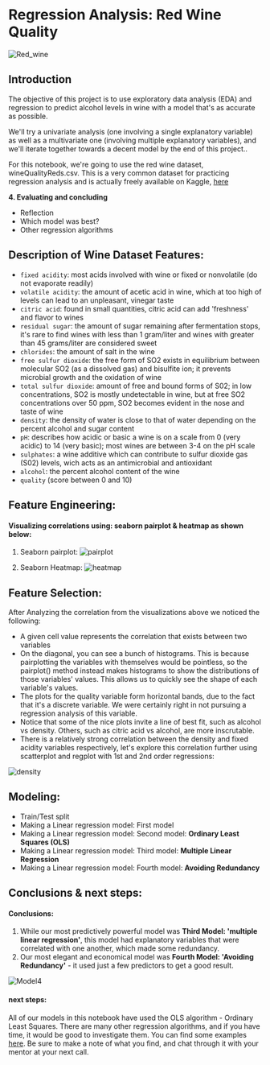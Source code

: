 # Regression Analysis: Red Wine Quality

![Red_wine](https://user-images.githubusercontent.com/67468718/104449221-20733600-5553-11eb-9449-20c930dc57cb.jpg)

## Introduction

The objective of this project is to use exploratory data analysis (EDA) and regression to predict alcohol levels in wine with a model that's as accurate as possible.

We'll try a univariate analysis (one involving a single explanatory variable) as well as a multivariate one (involving multiple explanatory variables), and we'll iterate together towards a decent model by the end of this project..

For this notebook, we're going to use the red wine dataset, wineQualityReds.csv. This is a very common dataset for practicing regression analysis and is actually freely available on Kaggle, [here](https://www.kaggle.com/piyushgoyal443/red-wine-dataset)


**4. Evaluating and concluding** 
* Reflection 
* Which model was best?
* Other regression algorithms

## Description of Wine Dataset Features:

* <code>fixed acidity</code>: most acids involved with wine or fixed or nonvolatile (do not evaporate readily)
* <code>volatile acidity</code>: the amount of acetic acid in wine, which at too high of levels can lead to an unpleasant, vinegar taste
* <code>citric acid</code>: found in small quantities, citric acid can add 'freshness' and flavor to wines
* <code>residual sugar</code>: the amount of sugar remaining after fermentation stops, it's rare to find wines with less than 1 gram/liter and wines with greater than 45 grams/liter are considered sweet
* <code>chlorides</code>: the amount of salt in the wine
* <code>free sulfur dioxide</code>: the free form of SO2 exists in equilibrium between molecular SO2 (as a dissolved gas) and bisulfite ion; it prevents microbial growth and the oxidation of wine
* <code>total sulfur dioxide</code>: amount of free and bound forms of S02; in low concentrations, SO2 is mostly undetectable in wine, but at free SO2 concentrations over 50 ppm, SO2 becomes evident in the nose and taste of wine
* <code>density</code>: the density of water is close to that of water depending on the percent alcohol and sugar content
* <code>pH</code>: describes how acidic or basic a wine is on a scale from 0 (very acidic) to 14 (very basic); most wines are between 3-4 on the pH scale
* <code>sulphates</code>: a wine additive which can contribute to sulfur dioxide gas (S02) levels, wich acts as an antimicrobial and antioxidant
* <code>alcohol</code>: the percent alcohol content of the wine
* <code>quality</code> (score between 0 and 10)

## Feature Engineering: 

#### Visualizing correlations using: seaborn pairplot & heatmap as shown below:
1. Seaborn pairplot:
![pairplot](https://user-images.githubusercontent.com/67468718/104464724-1d367500-5568-11eb-9796-1809d6bc5e4a.jpg)

2. Seaborn Heatmap:
![heatmap](https://user-images.githubusercontent.com/67468718/104465194-9fbf3480-5568-11eb-8057-d20bdaac3048.JPG)

## Feature Selection:

After Analyzing the correlation from the visualizations above we noticed the following:

* A given cell value represents the correlation that exists between two variables 
* On the diagonal, you can see a bunch of histograms. This is because pairplotting the variables with themselves would be pointless, so the pairplot() method instead makes histograms to show the distributions of those variables' values. This allows us to quickly see the shape of each variable's values.  
* The plots for the quality variable form horizontal bands, due to the fact that it's a discrete variable. We were certainly right in not pursuing a regression analysis of this variable.
* Notice that some of the nice plots invite a line of best fit, such as alcohol vs density. Others, such as citric acid vs alcohol, are more inscrutable.
* There is a relatively strong correlation between the density and fixed acidity variables respectively, let's explore this correlation further using scatterplot and regplot with 1st and 2nd order regressions:

![density](https://user-images.githubusercontent.com/67468718/104465548-004e7180-5569-11eb-906f-275ec5380264.JPG)

## Modeling:

* Train/Test split
* Making a Linear regression model: First model
* Making a Linear regression model: Second model: **Ordinary Least Squares (OLS)**
* Making a Linear regression model: Third model: **Multiple Linear Regression**
* Making a Linear regression model: Fourth model: **Avoiding Redundancy**

## Conclusions & next steps:

#### Conclusions:
  1. While our most predictively powerful model was **Third Model: 'multiple linear regression'**, this model had explanatory variables that were correlated with one another, which made some redundancy. 
  2. Our most elegant and economical model was **Fourth Model: 'Avoiding Redundancy'** - it used just a few predictors to get a good result. 
  
  ![Model4](https://user-images.githubusercontent.com/67468718/104470453-93d67100-556e-11eb-91ff-56d3463e7d39.JPG)

#### next steps:
All of our models in this notebook have used the OLS algorithm - Ordinary Least Squares. There are many other regression algorithms, and if you have time, it would be good to investigate them. You can find some examples [here](https://www.statsmodels.org/dev/examples/index.html#regression). Be sure to make a note of what you find, and chat through it with your mentor at your next call.



